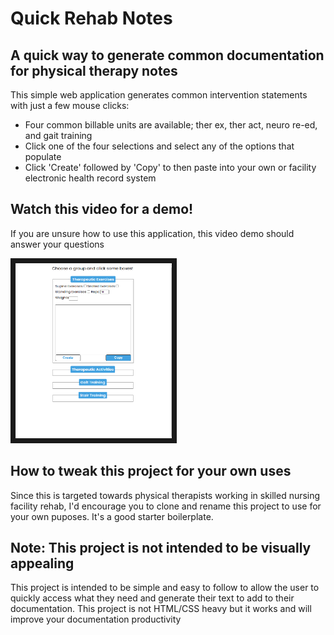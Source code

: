 # Quick Rehab Notes

## A quick way to generate common documentation for physical therapy notes

This simple web application generates common intervention statements with just a few mouse clicks:

- Four common billable units are available; ther ex, ther act, neuro re-ed, and gait training
- Click one of the four selections and select any of the options that populate
- Click 'Create' followed by 'Copy' to then paste into your own or facility electronic health record system

## Watch this video for a demo!

If you are unsure how to use this application, this video demo should answer your questions

<a href="https://drive.google.com/file/d/16qkGC_NOAgsyphooFbg3x3pPl2cjDOk9/view?usp=sharing" target="_blank">
<img src="project-screenshot.png" alt="screenshot of quick rehab notes project" width="250" height="280" border="8" />
</a>

## How to tweak this project for your own uses

Since this is targeted towards physical therapists working in skilled nursing facility rehab, I'd encourage you to clone and rename this project to use for your own puposes. It's a good starter boilerplate.

## Note: This project is not intended to be visually appealing

This project is intended to be simple and easy to follow to allow the user to quickly access what they need and generate
their text to add to their documentation. This project is not HTML/CSS heavy but it works and will improve your documentation productivity
